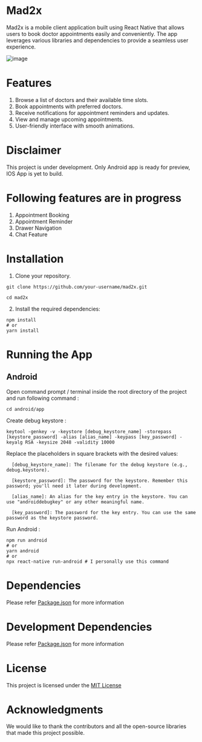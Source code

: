 # Mad2x
Mad2x is a mobile client application built using React Native that allows users to book doctor appointments easily and conveniently. The app leverages various libraries and dependencies to provide a seamless user experience.

![image](https://github.com/Jigar-Gadhia/mad2x/assets/65450057/5fb5c31b-b735-491a-959e-3b4adae2f712)

# Features
1. Browse a list of doctors and their available time slots.
2. Book appointments with preferred doctors.
3. Receive notifications for appointment reminders and updates.
4. View and manage upcoming appointments.
5. User-friendly interface with smooth animations.

# Disclaimer
This project is under development. Only Android app is ready for preview, IOS App is yet to build.

# Following features are in progress
1. Appointment Booking
2. Appointment Reminder
3. Drawer Navigation
4. Chat Feature

# Installation
1. Clone your repository.
```   
git clone https://github.com/your-username/mad2x.git

cd mad2x
```
2. Install the required dependencies:
```
npm install
# or
yarn install
```
# Running the App
## Android

   Open command prompt / terminal inside the root directory of the project and run following command :

   ```
   cd android/app
   ```
   
  Create debug keystore :
   
   ```
   keytool -genkey -v -keystore [debug_keystore_name] -storepass [keystore_password] -alias [alias_name] -keypass [key_password] -keyalg RSA -keysize 2048 -validity 10000
   ```
   
   Replace the placeholders in square brackets with the desired values:
   
      [debug_keystore_name]: The filename for the debug keystore (e.g., debug.keystore).
   
      [keystore_password]: The password for the keystore. Remember this password; you'll need it later during development.
   
      [alias_name]: An alias for the key entry in the keystore. You can use "androiddebugkey" or any other meaningful name.
   
      [key_password]: The password for the key entry. You can use the same password as the keystore password.
   
      
  Run Android :
```
npm run android
# or
yarn android
# or
npx react-native run-android # I personally use this command
```
# Dependencies
Please refer [Package.json](https://github.com/Jigar-Gadhia/mad2x/blob/main/package.json) for more information

# Development Dependencies
Please refer [Package.json](https://github.com/Jigar-Gadhia/mad2x/blob/main/package.json) for more information

# License
This project is licensed under the [MIT License](https://github.com/Jigar-Gadhia/mad2x/blob/main/LICENSE)

# Acknowledgments
We would like to thank the contributors and all the open-source libraries that made this project possible.
